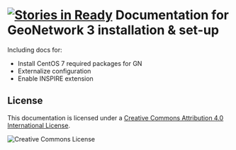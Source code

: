 [![Stories in Ready](https://badge.waffle.io/geosolutions-it/doc-gn3.png?label=ready&title=Ready)](https://waffle.io/geosolutions-it/doc-gn3)
Documentation for GeoNetwork 3 installation & set-up
======================================================================

Including docs for:

- Install CentOS 7 required packages for GN
- Externalize configuration
- Enable INSPIRE extension


License
-------------------------------
This documentation is licensed under a [Creative Commons Attribution 4.0 International License](http://creativecommons.org/licenses/by/4.0/).

<img alt="Creative Commons License" style="border-width:0" src="https://i.creativecommons.org/l/by/4.0/88x31.png" /></a><br />
